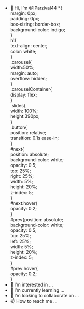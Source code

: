 - 👋 Hi, I’m @IParzival44 *{  
   margin: 0px;  
   padding: 0px;  
   box-sizing: border-box;  
   background-color: indigo;  
 }  
 h1{  
   text-align: center;  
   color: white;  
 }  
 .carousel{  
   width:50%;  
   margin: auto;  
   overflow: hidden;  
 }  
 .carouselContainer{  
   display: flex;  
 }  
 .slides{  
   width: 100%;  
   height:390px;  
 }  
 .button{  
   position: relative;  
   transition: 0.1s ease-in;  
 }  
 #next{  
   position: absolute;  
   background-color: white;  
   opacity: 0.5;  
   top: 25%;  
   right: 25%;  
   width: 5%;  
   height: 20%;  
   z-index: 5;  
 }  
 #next:hover{  
   opacity: 0.2;  
 }  
 #prev{position: absolute;  
   background-color: white;  
   opacity: 0.5;  
   top: 25%;  
   left: 25%;  
   width: 5%;  
   height: 20%;  
   z-index: 5;  
 }  
 #prev:hover{  
   opacity: 0.2;  
 }  
- 👀 I’m interested in ...
- 🌱 I’m currently learning ...
- 💞️ I’m looking to collaborate on ...
- 📫 How to reach me ...

<!---
IParzival44/IParzival44 is a ✨ special ✨ repository because its `README.md` (this file) appears on your GitHub profile.
You can click the Preview link to take a look at your changes.
--->
